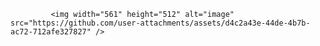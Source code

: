              <img width="561" height="512" alt="image" src="https://github.com/user-attachments/assets/d4c2a43e-44de-4b7b-ac72-712afe327827" />

